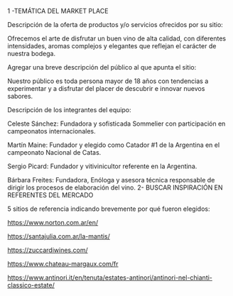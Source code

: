 1 -TEMÁTICA DEL MARKET PLACE

Descripción de la oferta de productos y/o servicios ofrecidos por su sitio:

Ofrecemos el arte de disfrutar un buen vino de alta calidad, con diferentes intensidades, aromas complejos y elegantes que reflejan el carácter de nuestra bodega.

Agregar una breve descripción del público al que apunta el sitio:

Nuestro público es toda persona mayor de 18 años con tendencias a experimentar y a disfrutar del placer de descubrir e innovar nuevos sabores.

Descripción de los integrantes del equipo:

Celeste Sánchez: Fundadora y sofisticada Sommelier con participación en campeonatos internacionales.

Martín Maine: Fundador y elegido como Catador #1 de la Argentina en el campeonato Nacional de Catas.

Sergio Picard: Fundador y vitivinicultor referente en la Argentina.

Bárbara Freites: Fundadora, Enóloga y asesora técnica responsable de dirigir los procesos de elaboración del vino.
2- BUSCAR INSPIRACIÓN EN REFERENTES DEL MERCADO

5 sitios de referencia indicando brevemente por qué fueron elegidos:

https://www.norton.com.ar/en/

https://santajulia.com.ar/la-mantis/

https://zuccardiwines.com/

https://www.chateau-margaux.com/fr

https://www.antinori.it/en/tenuta/estates-antinori/antinori-nel-chianti-classico-estate/